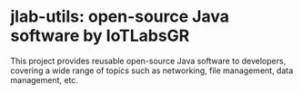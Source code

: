 # jlab-utils: open-source Java software by IoTLabsGR
This project provides reusable open-source Java software to developers, covering a wide range of topics such as networking, file management, data management, etc.
